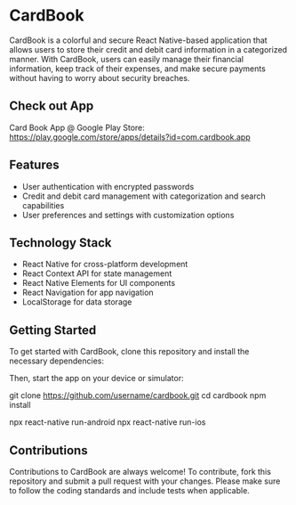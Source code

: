 # CardBook
CardBook is a colorful and secure React Native-based application that allows users to store their credit and debit card information in a categorized manner. With CardBook, users can easily manage their financial information, keep track of their expenses, and make secure payments without having to worry about security breaches.

## Check out App
  Card Book App @ Google Play Store: https://play.google.com/store/apps/details?id=com.cardbook.app

## Features

- User authentication with encrypted passwords
- Credit and debit card management with categorization and search capabilities
- User preferences and settings with customization options

## Technology Stack

- React Native for cross-platform development
- React Context API for state management
- React Native Elements for UI components
- React Navigation for app navigation
- LocalStorage for data storage

## Getting Started

To get started with CardBook, clone this repository and install the necessary dependencies:


Then, start the app on your device or simulator:

git clone https://github.com/username/cardbook.git
cd cardbook
npm install

npx react-native run-android
npx react-native run-ios


## Contributions

Contributions to CardBook are always welcome! To contribute, fork this repository and submit a pull request with your changes. Please make sure to follow the coding standards and include tests when applicable.
